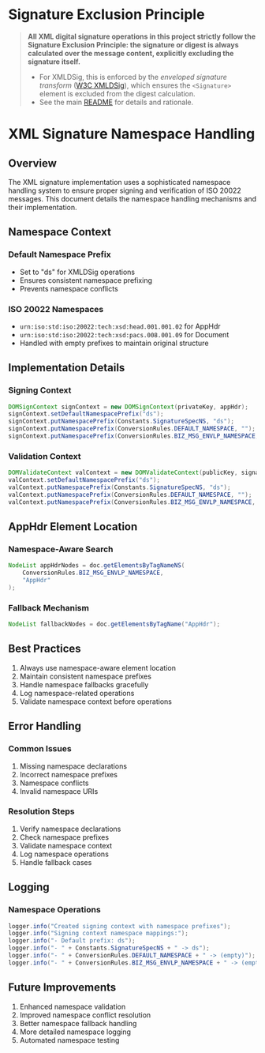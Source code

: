 # Signature Exclusion Principle

> **All XML digital signature operations in this project strictly follow the Signature Exclusion Principle: the signature or digest is always calculated over the message content, explicitly excluding the signature itself.**
>
> - For XMLDSig, this is enforced by the *enveloped signature transform* ([W3C XMLDSig](https://www.w3.org/TR/xmldsig-core/)), which ensures the `<Signature>` element is excluded from the digest calculation.
> - See the main [README](../../../../README.md#signature-exclusion-principle-universal-requirement) for details and rationale.

# XML Signature Namespace Handling

## Overview

The XML signature implementation uses a sophisticated namespace handling system to ensure proper signing and verification of ISO 20022 messages. This document details the namespace handling mechanisms and their implementation.

## Namespace Context

### Default Namespace Prefix
- Set to "ds" for XMLDSig operations
- Ensures consistent namespace prefixing
- Prevents namespace conflicts

### ISO 20022 Namespaces
- `urn:iso:std:iso:20022:tech:xsd:head.001.001.02` for AppHdr
- `urn:iso:std:iso:20022:tech:xsd:pacs.008.001.09` for Document
- Handled with empty prefixes to maintain original structure

## Implementation Details

### Signing Context
```java
DOMSignContext signContext = new DOMSignContext(privateKey, appHdr);
signContext.setDefaultNamespacePrefix("ds");
signContext.putNamespacePrefix(Constants.SignatureSpecNS, "ds");
signContext.putNamespacePrefix(ConversionRules.DEFAULT_NAMESPACE, "");
signContext.putNamespacePrefix(ConversionRules.BIZ_MSG_ENVLP_NAMESPACE, "");
```

### Validation Context
```java
DOMValidateContext valContext = new DOMValidateContext(publicKey, signatureElement);
valContext.setDefaultNamespacePrefix("ds");
valContext.putNamespacePrefix(Constants.SignatureSpecNS, "ds");
valContext.putNamespacePrefix(ConversionRules.DEFAULT_NAMESPACE, "");
valContext.putNamespacePrefix(ConversionRules.BIZ_MSG_ENVLP_NAMESPACE, "");
```

## AppHdr Element Location

### Namespace-Aware Search
```java
NodeList appHdrNodes = doc.getElementsByTagNameNS(
    ConversionRules.BIZ_MSG_ENVLP_NAMESPACE,
    "AppHdr"
);
```

### Fallback Mechanism
```java
NodeList fallbackNodes = doc.getElementsByTagName("AppHdr");
```

## Best Practices

1. Always use namespace-aware element location
2. Maintain consistent namespace prefixes
3. Handle namespace fallbacks gracefully
4. Log namespace-related operations
5. Validate namespace context before operations

## Error Handling

### Common Issues
1. Missing namespace declarations
2. Incorrect namespace prefixes
3. Namespace conflicts
4. Invalid namespace URIs

### Resolution Steps
1. Verify namespace declarations
2. Check namespace prefixes
3. Validate namespace context
4. Log namespace operations
5. Handle fallback cases

## Logging

### Namespace Operations
```java
logger.info("Created signing context with namespace prefixes");
logger.info("Signing context namespace mappings:");
logger.info("- Default prefix: ds");
logger.info("- " + Constants.SignatureSpecNS + " -> ds");
logger.info("- " + ConversionRules.DEFAULT_NAMESPACE + " -> (empty)");
logger.info("- " + ConversionRules.BIZ_MSG_ENVLP_NAMESPACE + " -> (empty)");
```

## Future Improvements

1. Enhanced namespace validation
2. Improved namespace conflict resolution
3. Better namespace fallback handling
4. More detailed namespace logging
5. Automated namespace testing 